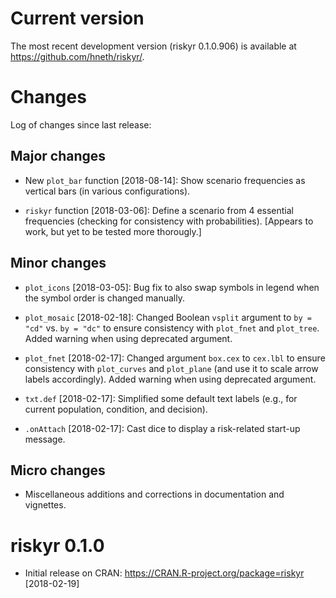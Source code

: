 
# Current version

The most recent development version (riskyr 0.1.0.906) is available at <https://github.com/hneth/riskyr/>. 

# Changes

Log of changes since last release: 

## Major changes

- New `plot_bar` function [2018-08-14]: 
Show scenario frequencies as vertical bars (in various configurations). 

- `riskyr` function [2018-03-06]: 
Define a scenario from 4 essential frequencies (checking for consistency with probabilities). 
[Appears to work, but yet to be tested more thorougly.] 

## Minor changes

- `plot_icons` [2018-03-05]: 
Bug fix to also swap symbols in legend when the symbol order is changed manually.

- `plot_mosaic` [2018-02-18]: 
Changed Boolean `vsplit` argument to `by = "cd"` vs. `by = "dc"` to ensure consistency with `plot_fnet` and `plot_tree`. Added warning when using deprecated argument. 

- `plot_fnet` [2018-02-17]: 
Changed argument `box.cex` to `cex.lbl` to ensure consistency with `plot_curves` and `plot_plane` (and use it to scale arrow labels accordingly). Added warning when using deprecated argument.

- `txt.def` [2018-02-17]: 
Simplified some default text labels (e.g., for current population, condition, and decision). 

- `.onAttach` [2018-02-17]: 
Cast dice to display a risk-related start-up message.


## Micro changes

- Miscellaneous additions and corrections in documentation and vignettes. 

# riskyr 0.1.0

- Initial release on CRAN: <https://CRAN.R-project.org/package=riskyr> [2018-02-19] 
